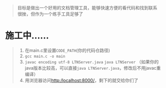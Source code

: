 > 目标是做出一个好用的文档管理工具，能够快速方便的看代码和找到联系  
> 很挫，但作为一个练手工具足够了  

# 施工中……
> 1. 在main.c里设置`CODE_PATH`(你的代码仓路径)
> 2. `gcc main.c -o main`
> 3. `javac encoding utf-8 LTNServer.java` `java LTNServer` （如果你的java版本比较高，可以直接`java LTNServer.java`，修改后不用javac重编译）
> 4. 用浏览器访问[http:/localhost:8000/](http:/localhost:8000/)，剩下的就交给你们了
